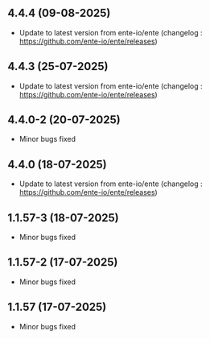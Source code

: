 
## 4.4.4 (09-08-2025)
- Update to latest version from ente-io/ente (changelog : https://github.com/ente-io/ente/releases)

## 4.4.3 (25-07-2025)
- Update to latest version from ente-io/ente (changelog : https://github.com/ente-io/ente/releases)
## 4.4.0-2 (20-07-2025)
- Minor bugs fixed

## 4.4.0 (18-07-2025)
- Update to latest version from ente-io/ente (changelog : https://github.com/ente-io/ente/releases)
## 1.1.57-3 (18-07-2025)
- Minor bugs fixed
## 1.1.57-2 (17-07-2025)
- Minor bugs fixed
## 1.1.57 (17-07-2025)
- Minor bugs fixed

